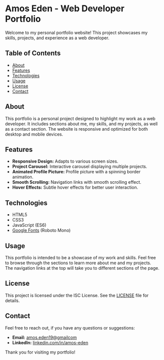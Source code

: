 # Amos Eden - Web Developer Portfolio

Welcome to my personal portfolio website! This project showcases my skills, projects, and experience as a web developer. 

## Table of Contents

- [About](#about)
- [Features](#features)
- [Technologies](#technologies)
- [Usage](#usage)
- [License](#license)
- [Contact](#contact)

## About

This portfolio is a personal project designed to highlight my work as a web developer. It includes sections about me, my skills, and my projects, as well as a contact section. The website is responsive and optimized for both desktop and mobile devices.

## Features

- **Responsive Design:** Adapts to various screen sizes.
- **Project Carousel:** Interactive carousel displaying multiple projects.
- **Animated Profile Picture:** Profile picture with a spinning border animation.
- **Smooth Scrolling:** Navigation links with smooth scrolling effect.
- **Hover Effects:** Subtle hover effects for better user interaction.

## Technologies

- HTML5
- CSS3
- JavaScript (ES6)
- [Google Fonts](https://fonts.google.com/) (Roboto Mono)


## Usage

This portfolio is intended to be a showcase of my work and skills. Feel free to browse through the sections to learn more about me and my projects. The navigation links at the top will take you to different sections of the page.


## License

This project is licensed under the ISC License. See the [LICENSE](LICENSE) file for details.

## Contact

Feel free to reach out, if you have any questions or suggestions:

- **Email:** [amos.eden19@gmailcom](mailto:amos.eden19@gmail.com)
- **LinkedIn:** [linkedin.com/in/amos-eden](https://www.linkedin.com/in/amos-eden)

Thank you for visiting my portfolio!
